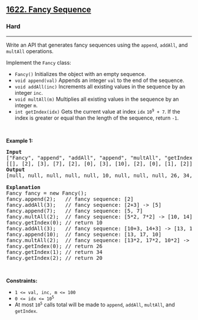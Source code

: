 <h2><a href="https://leetcode.com/problems/fancy-sequence/">1622. Fancy Sequence</a></h2><h3>Hard</h3><hr><div><p><font papago-translate="cached" papago-id="0">Write an API that generates fancy sequences using the </font><code>append</code><font papago-translate="cached" papago-id="1">, </font><code>addAll</code><font papago-translate="cached" papago-id="2">, and </font><code>multAll</code><font papago-translate="cached" papago-id="3"> operations.</font></p>

<p><font papago-translate="cached" papago-id="4">Implement the </font><code>Fancy</code><font papago-translate="cached" papago-id="5"> class:</font></p>

<ul>
	<li><code>Fancy()</code><font papago-translate="cached" papago-id="6"> Initializes the object with an empty sequence.</font></li>
	<li><code>void append(val)</code><font papago-translate="cached" papago-id="7"> Appends an integer </font><code>val</code><font papago-translate="cached" papago-id="8"> to the end of the sequence.</font></li>
	<li><code>void addAll(inc)</code><font papago-translate="cached" papago-id="9"> Increments all existing values in the sequence by an integer </font><code>inc</code><font papago-translate="cached" papago-id="10">.</font></li>
	<li><code>void multAll(m)</code><font papago-translate="cached" papago-id="11"> Multiplies all existing values in the sequence by an integer </font><code>m</code><font papago-translate="cached" papago-id="12">.</font></li>
	<li><code>int getIndex(idx)</code><font papago-translate="cached" papago-id="13"> Gets the current value at index </font><code>idx</code> <code>10<sup>9</sup> + 7</code><font papago-translate="cached" papago-id="15">. If the index is greater or equal than the length of the sequence, return </font><code>-1</code><font papago-translate="cached" papago-id="16">.</font></li>
</ul>

<p>&nbsp;</p>
<p><strong papago-id="28" papago-translate="translated">Example 1:</strong></p>

<pre papago-id="29" papago-translate="cached"><strong papago-id="29-0">Input</strong>
["Fancy", "append", "addAll", "append", "multAll", "getIndex", "addAll", "append", "multAll", "getIndex", "getIndex", "getIndex"]
[[], [2], [3], [7], [2], [0], [3], [10], [2], [0], [1], [2]]
<strong papago-id="29-2">Output</strong>
[null, null, null, null, null, 10, null, null, null, 26, 34, 20]

<strong papago-id="29-4">Explanation</strong>
Fancy fancy = new Fancy();
fancy.append(2);   // fancy sequence: [2]
fancy.addAll(3);   // fancy sequence: [2+3] -&gt; [5]
fancy.append(7);   // fancy sequence: [5, 7]
fancy.multAll(2);  // fancy sequence: [5*2, 7*2] -&gt; [10, 14]
fancy.getIndex(0); // return 10
fancy.addAll(3);   // fancy sequence: [10+3, 14+3] -&gt; [13, 17]
fancy.append(10);  // fancy sequence: [13, 17, 10]
fancy.multAll(2);  // fancy sequence: [13*2, 17*2, 10*2] -&gt; [26, 34, 20]
fancy.getIndex(0); // return 26
fancy.getIndex(1); // return 34
fancy.getIndex(2); // return 20
</pre>

<p>&nbsp;</p>
<p><strong papago-id="30" papago-translate="translated">Constraints:</strong></p>

<ul>
	<li><code>1 &lt;= val, inc, m &lt;= 100</code></li>
	<li><code>0 &lt;= idx &lt;= 10<sup>5</sup></code></li>
	<li><font papago-translate="cached" papago-id="17">At most </font><code>10<sup>5</sup></code><font papago-translate="cached" papago-id="18"> calls total will be made to </font><code>append</code><font papago-translate="cached" papago-id="19">, </font><code>addAll</code><font papago-translate="cached" papago-id="20">, </font><code>multAll</code><font papago-translate="cached" papago-id="21">, and </font><code>getIndex</code><font papago-translate="cached" papago-id="22">.</font></li>
</ul>
</div>